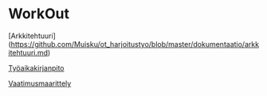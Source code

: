 # WorkOut

[Arkkitehtuuri] (https://github.com/Muisku/ot_harjoitustyo/blob/master/dokumentaatio/arkkitehtuuri.md)

[Työaikakirjanpito](https://github.com/Muisku/ot_harjoitustyo/blob/master/dokumentaatio/ty%C3%B6aikakirjanpito.md)

[Vaatimusmaarittely](https://github.com/Muisku/ot_harjoitustyo/blob/master/dokumentaatio/vaatimusm%C3%A4%C3%A4rittely.md)
